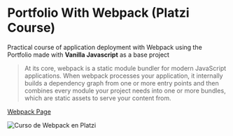 # Portfolio With Webpack (Platzi Course)

Practical course of application deployment with Webpack using the Portfolio made with **Vanilla Javascript** as a base project

> At its core, webpack is a static module bundler for modern JavaScript applications. When webpack processes your application, it internally builds a dependency graph from one or more entry points and then combines every module your project needs into one or more bundles, which are static assets to serve your content from. 

[Webpack Page]('https://webpack.js.org/concepts/')

![Curso de Webpack en Platzi](https://www.campusmvp.es/recursos/image.axd?picture=/2017/4T/Webpack-Concepto.gif)